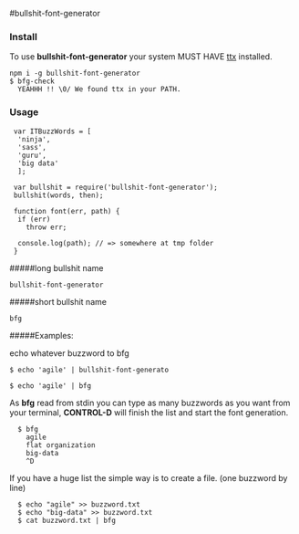 #bullshit-font-generator

### Install

To use **bullshit-font-generator** your system MUST HAVE [ttx](https://github.com/behdad/fonttools/) installed.


````
npm i -g bullshit-font-generator
$ bfg-check
  YEAHHH !! \0/ We found ttx in your PATH.
````

### Usage

````
 var ITBuzzWords = [
  'ninja',
  'sass',
  'guru',
  'big data'
  ];

 var bullshit = require('bullshit-font-generator');
 bullshit(words, then);

 function font(err, path) {
  if (err)
    throw err;

  console.log(path); // => somewhere at tmp folder
 }
 ````    

#####long bullshit name
    
    bullshit-font-generator
    
#####short bullshit name

    
    bfg
    
  
#####Examples:
  
 echo whatever buzzword to bfg

 ````
 $ echo 'agile' | bullshit-font-generato
 ````
 
 ````
 $ echo 'agile' | bfg
 ````

As **bfg** read from stdin you can type as many buzzwords as you want from your terminal, **CONTROL-D** will finish the list and start the font generation.

````
  $ bfg
    agile
    flat organization
    big-data
    ^D
````

If you have a huge list the simple way is to create a file.
(one buzzword by line)

````
  $ echo "agile" >> buzzword.txt
  $ echo "big-data" >> buzzword.txt
  $ cat buzzword.txt | bfg

 ````





